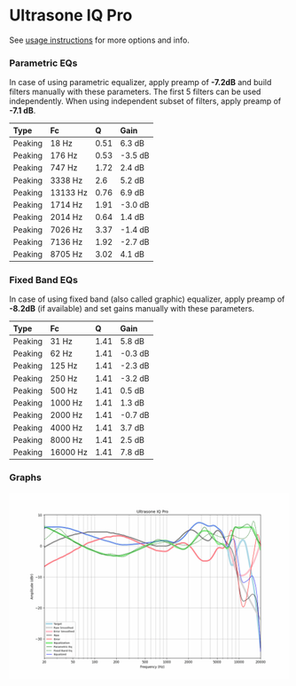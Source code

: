 # Ultrasone IQ Pro
See [usage instructions](https://github.com/jaakkopasanen/AutoEq#usage) for more options and info.

### Parametric EQs
In case of using parametric equalizer, apply preamp of **-7.2dB** and build filters manually
with these parameters. The first 5 filters can be used independently.
When using independent subset of filters, apply preamp of **-7.1 dB**.

| Type    | Fc       |    Q | Gain    |
|:--------|:---------|:-----|:--------|
| Peaking | 18 Hz    | 0.51 | 6.3 dB  |
| Peaking | 176 Hz   | 0.53 | -3.5 dB |
| Peaking | 747 Hz   | 1.72 | 2.4 dB  |
| Peaking | 3338 Hz  | 2.6  | 5.2 dB  |
| Peaking | 13133 Hz | 0.76 | 6.9 dB  |
| Peaking | 1714 Hz  | 1.91 | -3.0 dB |
| Peaking | 2014 Hz  | 0.64 | 1.4 dB  |
| Peaking | 7026 Hz  | 3.37 | -1.4 dB |
| Peaking | 7136 Hz  | 1.92 | -2.7 dB |
| Peaking | 8705 Hz  | 3.02 | 4.1 dB  |

### Fixed Band EQs
In case of using fixed band (also called graphic) equalizer, apply preamp of **-8.2dB**
(if available) and set gains manually with these parameters.

| Type    | Fc       |    Q | Gain    |
|:--------|:---------|:-----|:--------|
| Peaking | 31 Hz    | 1.41 | 5.8 dB  |
| Peaking | 62 Hz    | 1.41 | -0.3 dB |
| Peaking | 125 Hz   | 1.41 | -2.3 dB |
| Peaking | 250 Hz   | 1.41 | -3.2 dB |
| Peaking | 500 Hz   | 1.41 | 0.5 dB  |
| Peaking | 1000 Hz  | 1.41 | 1.3 dB  |
| Peaking | 2000 Hz  | 1.41 | -0.7 dB |
| Peaking | 4000 Hz  | 1.41 | 3.7 dB  |
| Peaking | 8000 Hz  | 1.41 | 2.5 dB  |
| Peaking | 16000 Hz | 1.41 | 7.8 dB  |

### Graphs
![](./Ultrasone%20IQ%20Pro.png)